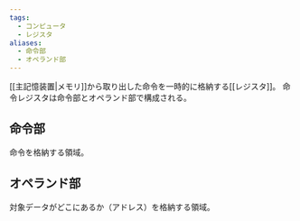 ```yaml
---
tags:
  - コンピュータ
  - レジスタ
aliases:
  - 命令部
  - オペランド部
---
```

[[主記憶装置|メモリ]]から取り出した命令を一時的に格納する[[レジスタ]]。
命令レジスタは命令部とオペランド部で構成される。
## 命令部
命令を格納する領域。
## オペランド部
対象データがどこにあるか（アドレス）を格納する領域。